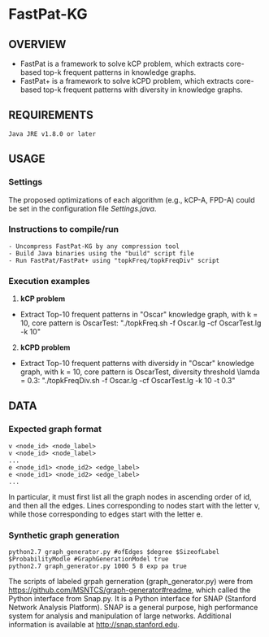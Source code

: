 # FastPat-KG
## OVERVIEW
- FastPat is a framework to solve kCP problem, which extracts core-based top-k frequent patterns in knowledge graphs. 
- FastPat+ is a framework to solve kCPD problem, which extracts core-based top-k frequent patterns with diversity in knowledge graphs.
## REQUIREMENTS
	Java JRE v1.8.0 or later
## USAGE
### Settings
The proposed optimizations of each algorithm (e.g., kCP-A, FPD-A) could be set in the configuration file *Settings.java*.
### Instructions to compile/run
	- Uncompress FastPat-KG by any compression tool
	- Build Java binaries using the "build" script file
	- Run FastPat/FastPat+ using "topkFreq/topkFreqDiv" script
### Execution examples
1. **kCP problem**
- Extract Top-10 frequent patterns in "Oscar" knowledge graph, with k = 10, core pattern is OscarTest: "./topkFreq.sh -f Oscar.lg -cf OscarTest.lg -k 10"

2. **kCPD problem**
- Extract Top-10 frequent patterns with diversidy in "Oscar" knowledge graph, with k = 10, core pattern is OscarTest, diversity threshold \lamda = 0.3: "./topkFreqDiv.sh -f Oscar.lg -cf OscarTest.lg -k 10 -t 0.3" 
## DATA
### Expected graph format
	v <node_id> <node_label>
	v <node_id> <node_label>
	...
	e <node_id1> <node_id2> <edge_label>
	e <node_id1> <node_id2> <edge_label>
	...

In particular, it must first list all the graph nodes in ascending order of id, and then all the edges. Lines corresponding to nodes start with the letter v, while those corresponding to edges start with the letter e. 
### Synthetic graph generation
	python2.7 graph_generator.py #ofEdges $degree $SizeofLabel $ProbabilityModle #GraphGenerationModel true
	python2.7 graph_generator.py 1000 5 8 exp pa true
The scripts of labeled grpah gerneration (graph_generator.py) were from https://github.com/MSNTCS/graph-generator#readme, which called the Python interface from Snap.py. It is a Python interface for SNAP (Stanford Network Analysis Platform). SNAP is a general purpose, high performance system for analysis and manipulation of large networks. Additional information is available at http://snap.stanford.edu.
